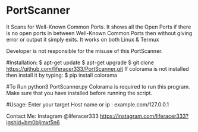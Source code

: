 # PortScanner
It Scans for Well-Known Common Ports.
It shows all the Open Ports if there is no open ports in between Well-Known Common Ports then without giving error or output it simply exits. It works on both Linux & Termux

Developer is not responsible for the misuse of this PortScanner.

#Installation:
$ apt-get update
$ apt-get upgrade
$ git clone https://github.com/liferacer333/PortScanner.git
If colorama is not installed then install it by typing:
$ pip install colorama

#To Run
python3 PortScanner.py
Colorama is required to run this program. Make sure that you have installed before running the script.

#Usage:
Enter your target Host name or ip : example.com/127.0.0.1 

Contact Me:
Instagram @liferacer333
https://instagram.com/liferacer333?igshid=bm0bljmxt5n6

